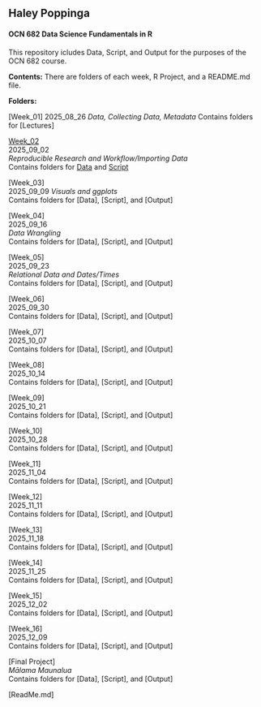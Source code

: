 ## Haley Poppinga
#### OCN 682 Data Science Fundamentals in R
This repository icludes Data, Script, and Output for the purposes of the OCN 682 course.

**Contents:** There are folders of each week, R Project, and a README.md file.

**Folders:** 

[Week_01]
2025_08_26
_Data, Collecting Data, Metadata_
Contains folders for [Lectures]

[Week_02](https://github.com/OCN-682-UH/Poppinga/tree/main/Week_02)  
2025_09_02  
_Reproducible Research and Workflow/Importing Data_  
Contains folders for [Data](https://github.com/OCN-682-UH/Poppinga/tree/main/Week_02/Data) and [Script](https://github.com/OCN-682-UH/Poppinga/tree/main/Week_02/Scripts)

[Week_03]  
2025_09_09
_Visuals and ggplots_  
Contains folders for [Data], [Script], and [Output]

[Week_04]  
2025_09_16  
_Data Wrangling_  
Contains folders for [Data], [Script], and [Output]

[Week_05]  
2025_09_23  
_Relational Data and Dates/Times_  
Contains folders for [Data], [Script], and [Output]

[Week_06]  
2025_09_30  
Contains folders for [Data], [Script], and [Output]

[Week_07]  
2025_10_07  
Contains folders for [Data], [Script], and [Output]

[Week_08]  
2025_10_14  
Contains folders for [Data], [Script], and [Output]

[Week_09]  
2025_10_21  
Contains folders for [Data], [Script], and [Output]

[Week_10]  
2025_10_28  
Contains folders for [Data], [Script], and [Output]

[Week_11]  
2025_11_04  
Contains folders for [Data], [Script], and [Output]

[Week_12]  
2025_11_11  
Contains folders for [Data], [Script], and [Output]

[Week_13]  
2025_11_18  
Contains folders for [Data], [Script], and [Output]

[Week_14]  
2025_11_25  
Contains folders for [Data], [Script], and [Output]

[Week_15]  
2025_12_02  
Contains folders for [Data], [Script], and [Output]

[Week_16]  
2025_12_09  
Contains folders for [Data], [Script], and [Output]

[Final Project]  
_Mālama Maunalua_  
Contains folders for [Data], [Script], and [Output]


[ReadMe.md]  


